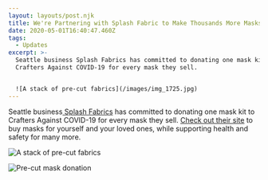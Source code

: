 ```yaml
---
layout: layouts/post.njk
title: We're Partnering with Splash Fabric to Make Thousands More Masks
date: 2020-05-01T16:40:47.460Z
tags:
  - Updates
excerpt: >-
  Seattle business Splash Fabrics has committed to donating one mask kit to
  Crafters Against COVID-19 for every mask they sell.


  ![A stack of pre-cut fabrics](/images/img_1725.jpg)
---
```

Seattle business[ Splash Fabrics](https://splashfabric.com/products/washable-reusable-cotton-face-masks) has committed to donating one mask kit to Crafters Against COVID-19 for every mask they sell. [ Check out their site](https://splashfabric.com/products/washable-reusable-cotton-face-masks) to buy masks for yourself and your loved ones, while supporting health and safety for many more.

![A stack of pre-cut fabrics](/images/img_1725.jpg)

![Pre-cut mask donation](/images/img_1723.jpg)